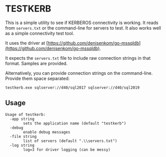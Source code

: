 TESTKERB
========

This is a simple utility to see if KERBEROS connectivity is working.
It reads from `servers.txt` or the command-line for servers to test.  It also works well as a simple connectivity test tool.

It uses the driver at [https://github.com/denisenkom/go-mssqldb](https://github.com/denisenkom/go-mssqldb).

It expects the `servers.txt` file to include raw connection strings in that format.  Samples are provided.

Alternatively, you can provide connection strings on the command-line.  Provide them space separated:

`testkerb.exe sqlserver://d40/sql2017 sqlserver://d40/sql2019`

Usage
-----

```
Usage of testkerb:
  -app string
        sets the application name (default "testkerb")
  -debug
        enable debug messages
  -file string
        list of servers (default ".\\servers.txt")
  -log string
        log=3 for driver logging (can be messy)
```